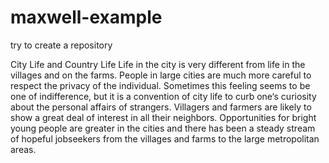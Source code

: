 # maxwell-example
try to create a repository

 City Life and Country Life
Life in the city is very different from life in the villages and on the farms. People in large cities are much more careful to respect the privacy of the individual. Sometimes this feeling seems to be one of indifference, but it is a convention of city life to curb one‘s curiosity about the personal affairs of strangers. Villagers and farmers are likely to show a great deal of interest in all their neighbors. Opportunities for bright young people are greater in the cities and there has been a steady stream of hopeful jobseekers from the villages and farms to the large metropolitan areas.
